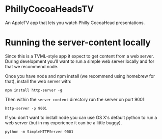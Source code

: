 # PhillyCocoaHeadsTV
An AppleTV app that lets you watch Philly CocoaHead presentations.

# Running the server-content locally

Since this is a TVML-style app it expect to get content from a web server. During development you'll want to run a simple web server locally and for that we recommend node. 

Once you have node and npm install (we recommend using homebrew for that), install the web server with:

`npm install http-server -g`

Then within the `server-content` directory run the server on port 9001

`http-server -p 9001`

If you don't want to install node you can use OS X's default python to run a web server (but in my experience it can be a little buggy).

`python -m SimpleHTTPServer 9001` 